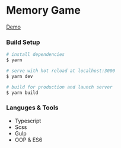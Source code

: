 
# Memory Game

[Demo](https://memory-game-28h6l8n1b-redaawaad.vercel.app/)

### Build Setup

```bash
# install dependencies
$ yarn

# serve with hot reload at localhost:3000
$ yarn dev

# build for production and launch server
$ yarn build

```

### Languges & Tools

- Typescript
- Scss
- Gulp
- OOP & ES6
